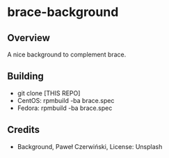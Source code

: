 brace-background
================

Overview
--------
A nice background to complement brace.

Building
--------
- git clone [THIS REPO]
- CentOS: rpmbuild -ba brace.spec
- Fedora: rpmbuild -ba brace.spec

Credits
-------
- Background, Paweł Czerwiński, License: Unsplash
